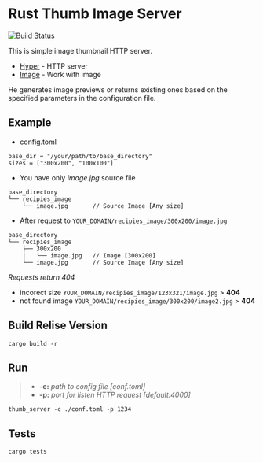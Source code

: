 # Rust Thumb Image Server

[![Build Status](https://github.com/SergeyFrancev/thumb_server/actions/workflows/rust.yml/badge.svg)](https://github.com/SergeyFrancev/thumb_server/actions)

This is simple image thumbnail HTTP server.

- [Hyper](https://github.com/hyperium/hyper) - HTTP server
- [Image](https://github.com/image-rs/image) - Work with image

He generates image previews or returns existing ones based on the specified parameters in the configuration file.

## Example

- config.toml

```
base_dir = "/your/path/to/base_directory"
sizes = ["300x200", "100x100"]
```

- You have only _image.jpg_ source file

```
base_directory
└── recipies_image
    └── image.jpg       // Source Image [Any size]
```

- After request to `YOUR_DOMAIN/recipies_image/300x200/image.jpg`

```
base_directory
└── recipies_image
    ├── 300x200
    |   └── image.jpg   // Image [300x200]
    └── image.jpg       // Source Image [Any size]
```

_Requests return 404_

- incorect size
  `YOUR_DOMAIN/recipies_image/123x321/image.jpg` > **404**
- not found image
  `YOUR_DOMAIN/recipies_image/300x200/image2.jpg` > **404**

## Build Relise Version

```
cargo build -r
```

## Run

> - **-c:** _path to config file [conf.toml]_
> - **-p:** _port for listen HTTP request [default:4000]_

```
thumb_server -c ./conf.toml -p 1234
```

## Tests

```
cargo tests
```
